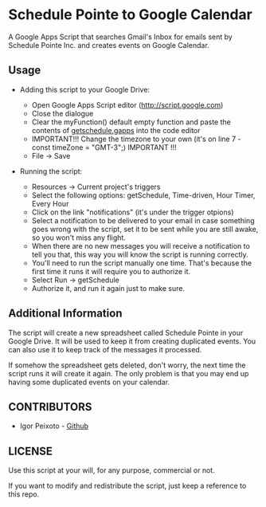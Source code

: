 Schedule Pointe to Google Calendar
==================================

A Google Apps Script that searches Gmail's Inbox for emails sent by Schedule Pointe Inc. and creates events on Google Calendar.

## Usage

  * Adding this script to your Google Drive:
    * Open Google Apps Script editor (http://script.google.com)
    * Close the dialogue
    * Clear the myFunction() default empty function and paste the contents of [getschedule.gapps](https://raw.githubusercontent.com/igorpeixoto/Schedule-Pointe-to-Google-Calendar/master/getschedule.gapps) into the code editor
    * IMPORTANT!!!  Change the timezone to your own (it's on line 7 - const timeZone = "GMT-3";)  IMPORTANT !!!
    * File -> Save
    
  * Running the script:
    - Resources -> Current project's triggers
    - Select the following options: getSchedule, Time-driven, Hour Timer, Every Hour
    - Click on the link "notifications" (it's under the trigger otpions)
    - Select a notification to be delivered to your email in case something goes wrong with the script,
      set it to be sent while you are still awake, so you won't miss any flight.
    - When there are no new messages you will receive a notification to tell you that, this way you will know
      the script is running correctly.
    - You'll need to run the script manually one time. That's because the first time it runs it will require you to               authorize it.
    - Select Run -> getSchedule
    - Authorize it, and run it again just to make sure.

## Additional Information
  
The script will create a new spreadsheet called Schedule Pointe in your Google Drive. It will be used to keep
it from creating duplicated events. You can also use it to keep track of the messages it processed.
  
If somehow the spreadsheet gets deleted, don't worry, the next time the script runs it will create it again.
The only problem is that you may end up having some duplicated events on your calendar.

## CONTRIBUTORS

* Igor Peixoto - [Github](//github.com/mangini)

## LICENSE

Use this script at your will, for any purpose, commercial or not. 

If you want to modify and redistribute the script, just keep a reference to this repo.
